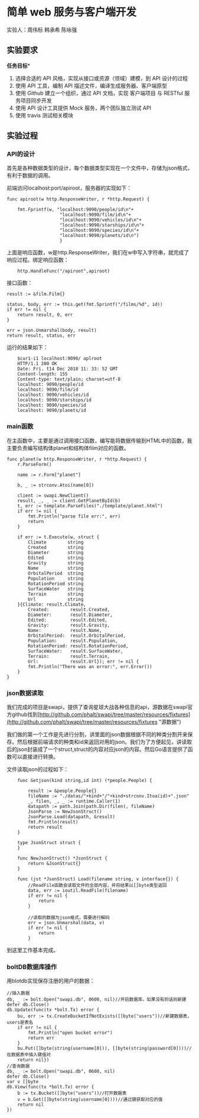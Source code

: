 # 简单 web 服务与客户端开发

实验人：周伟标 韩承希 陈咏强

## 实验要求
**任务目标***

1. 选择合适的 API 风格，实现从接口或资源（领域）建模，到 API 设计的过程
2. 使用 API 工具，编制 API 描述文件，编译生成服务器、客户端原型
3. 使用 Github 建立一个组织，通过 API 文档，实现 客户端项目 与 RESTful 服务项目同步开发
4. 使用 API 设计工具提供 Mock 服务，两个团队独立测试 API
5. 使用 travis 测试相关模块

## 实验过程

### API的设计
首先是各种数据类型的设计，每个数据类型实现在一个文件中，存储为json格式，有利于数据的调用。

前端访问localhost:port/apiroot，服务器的实现如下：
```
func apiroot(w http.ResponseWriter, r *http.Request) {
 
    fmt.Fprintf(w, "localhost:9090/people/id\n"+
    				"localhost:9090/film/id\n"+
    				"localhost:9090/vehicles/id\n"+
    				"localhost:9090/starships/id\n"+
    				"localhost:9090/species/id\n"+
    				"localhost:9090/planets/id\n")
    				}
```
上面是响应函数，w是http.ResponseWriter，我们在w中写入字符串，就完成了响应过程。绑定响应函数：
```
    http.HandleFunc("/apiroot",apiroot)
```
接口函数：
```
result := &film.Film{}

status, body, err := this.get(fmt.Sprintf("/films/%d", id))
if err != nil {
    return result, 0, err
}

err = json.Unmarshal(body, result)
return result, status, err
```
运行的结果如下：

```
    $cur1-i1 localhost:9090/ aplroot
    HTTP/1.1 200 OK
    Date: Fri. t14 Dec 2018 11: 33: 52 GMT
    Content-length: 155
    Content-type: text/plain; charset=utf-8
    localhost: 9090/people/id
    localhost: 9090/film/id
    localhost: 9090/vehicles/id 
    localhost: 9090/starships/id
    localhost: 9090/species/id
    localhost: 9090/planets/id
```

### main函数
在主函数中，主要是通过调用接口函数，编写能将数据传输到HTML中的函数，我主要负责编写结构体planet和结构体film对应的函数。
```
func planet(w http.ResponseWriter, r *http.Request) {
	r.ParseForm()

	name := r.Form["planet"]

	b, _ := strconv.Atoi(name[0])

	client := swapi.NewClient()
	result, _, _ := client.GetPlanetById(b)
	t, err := template.ParseFiles("./template/planet.html")
	if err != nil {
		fmt.Println("parse file err:", err)
		return
	}

	if err := t.Execute(w, struct {
		Climate        string
		Created        string
		Diameter       string
		Edited         string
		Gravity        string
		Name           string
		OrbitalPeriod  string
		Population     string
		RotationPeriod string
		SurfaceWater   string
		Terrain        string
		Url            string
	}{Climate: result.Climate,
		Created:        result.Created,
		Diameter:       result.Diameter,
		Edited:         result.Edited,
		Gravity:        result.Gravity,
		Name:           result.Name,
		OrbitalPeriod:  result.OrbitalPeriod,
		Population:     result.Population,
		RotationPeriod: result.RotationPeriod,
		SurfaceWater:   result.SurfaceWater,
		Terrain:        result.Terrain,
		Url:            result.Url}); err != nil {
		fmt.Println("There was an error:", err.Error())
	}
}
```
### json数据读取
我们完成的项目是swapi，提供了查询星球大战各种信息的api，源数据在swapi官方github找到[http://github.com/phalt/swapi/tree/master/resources/fixtures](http://github.com/phalt/swapi/tree/master/resources/fixtures "源数据")

我们做的第一个工作是先进行分割，讲里面的json数据根据不同的种类分割开来保存。然后根据前端请求的种类和id来返回对用的json。我们为了方便起见，讲读取后的json封装成了一个struct,struct的内容对应json的内容。然后Go语言提供了函数可以直接进行转换。

文件读取json的过程如下：
```
    func Getjson(kind string,id int) (*people.People) {
     
    	result := &people.People{}
    	fileName := "./datas/"+kind+"/"+kind+strconv.Itoa(id)+".json"
    	_, filen, _, _ := runtime.Caller(1)
    	datapath := path.Join(path.Dir(filen), fileName)
    	JsonParse := NewJsonStruct()
    	JsonParse.Load(datapath, &result)
    	fmt.Println(result)
    	return result
    }
     
    type JsonStruct struct {
    }
     
    func NewJsonStruct() *JsonStruct {
        return &JsonStruct{}
    }
     
    func (jst *JsonStruct) Load(filename string, v interface{}) {
        //ReadFile函数会读取文件的全部内容，并将结果以[]byte类型返回
        data, err := ioutil.ReadFile(filename)
        if err != nil {
            return
        }
     
        //读取的数据为json格式，需要进行解码
        err = json.Unmarshal(data, v)
        if err != nil {
            return
        }
```
到这里工作基本完成。

### boltDB数据库操作
用blotdb实现保存注册的用户的数据：
```
//插入数据 
db, _ := bolt.Open("swapi.db", 0600, nil)//开启数据库，如果没有的话则新建
defer db.Close()
db.Update(func(tx *bolt.Tx) error {
    bu, err := tx.CreateBucketIfNotExists([]byte("users"))//新建数据表，users是表名    
	if err != nil {
        fmt.Println("open bucket error")
        return err    
	}    
	bu.Put([]byte(string(username[0])), []byte(string(password[0])))//在数据表中插入键值对    
	return nil}) 
//查询数据
db, _ := bolt.Open("swapi.db", 0600, nil)
defer db.Close()
var v []byte
db.View(func(tx *bolt.Tx) error {
    b := tx.Bucket([]byte("users"))//打开数据表
    v = b.Get([]byte(string(username[0])))//通过键获取对应的值
    return nil
})

```
